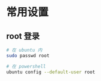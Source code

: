 # 常用设置

## root 登录

```bash
# 在 ubuntu 内
sudo passwd root

# 在 powershell
ubuntu config --default-user root
```
